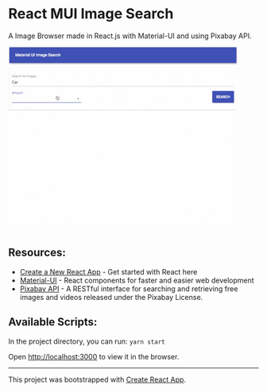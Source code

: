 # React MUI Image Search

A Image Browser made in React.js with Material-UI and using Pixabay API.

![working](https://github.com/amogh-w/React-MUI-Image-Search/blob/master/media/working.gif)

## Resources:

- [Create a New React App](https://reactjs.org/docs/create-a-new-react-app.html) - Get started with React here
- [Material-UI](https://material-ui.com/) - React components for faster and easier web development
- [Pixabay API](https://pixabay.com/api/docs/) - A RESTful interface for searching and retrieving free images and videos released under the Pixabay License.

## Available Scripts:

In the project directory, you can run: `yarn start`

Open [http://localhost:3000](http://localhost:3000) to view it in the browser.

---

This project was bootstrapped with [Create React App](https://github.com/facebook/create-react-app).
